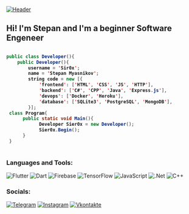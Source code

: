 [![Header](https://github.com/Sier0x/Sier0x/blob/main/Assets/Header.gif)](https://vk.com/sier0x)



## Hi! I'm Stepan and I'm a beginner Software Engeneer
##
<h4>
  
```Java
public class Developer(){
    public Developer(){
        username = 'Sir0x';
        name = 'Stepan Myasnikov';
        string code = new [{
            'frontend': ['HTML', 'CSS', 'JS', 'HTTP'],
            'backend': ['C#', 'CPP', 'Java', 'Express.js'],
            'devops': ['Docker', 'Heroku'],
            'database': ['SQLite3', 'PostgreSQL', 'MongoDB'],
        }];
 class Program{
      public static void Main(){
            Developer Sier0x = new Developer();
            Sier0x.Begin();
      }
 }       
 
```




### Languages and Tools:
![Flutter](https://img.shields.io/badge/-Flutter-090909?style=for-the-badge&logo=flutter&logoColor=47C5FB)
![Dart](https://img.shields.io/badge/-Dart-090909?style=for-the-badge&logo=dart&logoColor=097CDB)
![Firebase](https://img.shields.io/badge/-Firebase-090909?style=for-the-badge&logo=firebase&logoColor=F8C52C)
![TensorFlow](https://img.shields.io/badge/-TensorFlow-090909?style=for-the-badge&logo=tensorflow&logoColor=F88C00)
![JavaScript](https://img.shields.io/badge/-JavaScript-090909?style=for-the-badge&logo=JavaScript&logoColor=E9D54D)
![.Net](https://img.shields.io/badge/-Framework-090909?style=for-the-badge&logo=.net&logoColor=E5D3FF)
![C++](https://img.shields.io/badge/-C++-090909?style=for-the-badge&logo=C%2b%2b&logoColor=6296CC)

### Socials:
[![Telegram](https://img.shields.io/badge/-Telegram-090909?style=for-the-badge&logo=telegram&logoColor=27A0D9)](https://t.me/Sier0x)
[![Instagram](https://img.shields.io/badge/-Instagram-090909?style=for-the-badge&logo=instagram&logoColor=B4068E)](https://www.instagram.com/invites/contact/?i=1n03x1i82x8ht&utm_content=n4bragc)
[![Vkontakte](https://img.shields.io/badge/-Vkontakte-090909?style=for-the-badge&logo=Vk&logoColor=4F7DB3)](https://vk.com/Sier0x)
